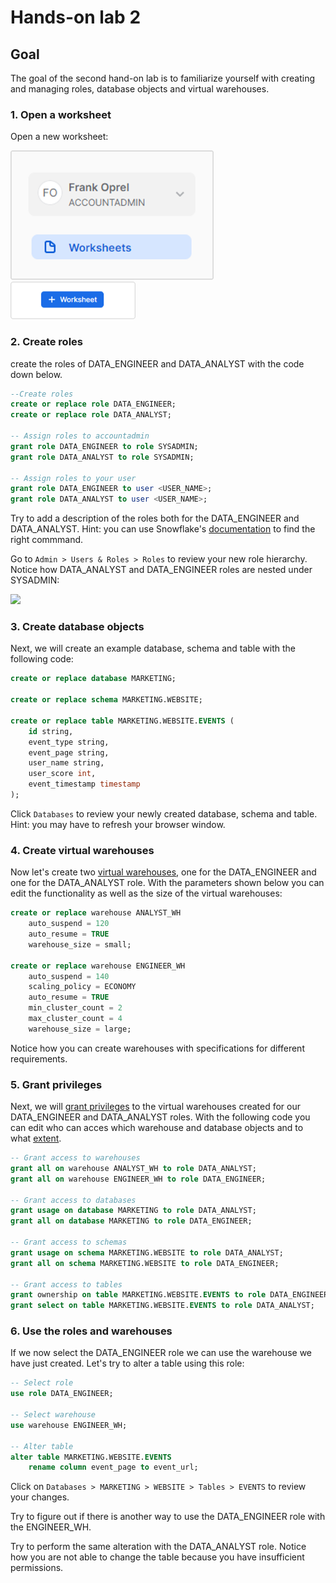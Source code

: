 # Hands-on lab 2

## Goal
The goal of the second hand-on lab is to familiarize yourself with creating and managing roles, database objects and virtual warehouses.

### 1. Open a worksheet
Open a new worksheet:

<img src="https://github.com/foprel/snowflake-101-training/blob/main/images/worksheet-menu.png" width="325">
<img src="https://github.com/foprel/snowflake-101-training/blob/main/images/worksheet-add.png" width="200">

### 2. Create roles
create the roles of DATA_ENGINEER and DATA_ANALYST with the code down below. 
```sql
--Create roles
create or replace role DATA_ENGINEER;
create or replace role DATA_ANALYST;

-- Assign roles to accountadmin
grant role DATA_ENGINEER to role SYSADMIN;
grant role DATA_ANALYST to role SYSADMIN;

-- Assign roles to your user
grant role DATA_ENGINEER to user <USER_NAME>;
grant role DATA_ANALYST to user <USER_NAME>;
```

Try to add a description of the roles both for the DATA_ENGINEER and DATA_ANALYST. Hint: you can use Snowflake's [documentation](https://docs.snowflake.com/en/sql-reference/sql/create-role.html) to find the right commmand.

Go to `Admin > Users & Roles > Roles` to review your new role hierarchy. Notice how DATA_ANALYST and DATA_ENGINEER roles are nested under SYSADMIN:

<img src="https://github.com/foprel/snowflake-101-training/blob/main/images/users-roles.png" width="400">

### 3. Create database objects 
Next, we will create an example database, schema and table with the following code:

```sql
create or replace database MARKETING;

create or replace schema MARKETING.WEBSITE;

create or replace table MARKETING.WEBSITE.EVENTS ( 
    id string,
    event_type string,
    event_page string,
    user_name string,
    user_score int,
    event_timestamp timestamp
);
```

Click `Databases` to review your newly created database, schema and table. Hint: you may have to refresh your browser window.

### 4. Create virtual warehouses
Now let's create two [virtual warehouses](https://docs.snowflake.com/en/sql-reference/sql/create-warehouse.html), one for the DATA_ENGINEER and one for the DATA_ANALYST role. With the parameters shown below you can edit the functionality as well as the size of the virtual warehouses: 

```sql
create or replace warehouse ANALYST_WH
    auto_suspend = 120
    auto_resume = TRUE
    warehouse_size = small;
    
create or replace warehouse ENGINEER_WH
    auto_suspend = 140
    scaling_policy = ECONOMY
    auto_resume = TRUE
    min_cluster_count = 2
    max_cluster_count = 4
    warehouse_size = large;
```

Notice how you can create warehouses with specifications for different requirements. 

###  5. Grant privileges
Next, we will [grant privileges](https://docs.snowflake.com/en/sql-reference/sql/grant-privilege.html) to the virtual warehouses created for our DATA_ENGINEER and DATA_ANALYST roles. With the following code you can edit who can acces which warehouse and database objects and to what [extent](https://docs.snowflake.com/en/user-guide/security-access-control-privileges.html). 

```sql
-- Grant access to warehouses
grant all on warehouse ANALYST_WH to role DATA_ANALYST;
grant all on warehouse ENGINEER_WH to role DATA_ENGINEER;

-- Grant access to databases
grant usage on database MARKETING to role DATA_ANALYST;
grant all on database MARKETING to role DATA_ENGINEER;

-- Grant access to schemas
grant usage on schema MARKETING.WEBSITE to role DATA_ANALYST;
grant all on schema MARKETING.WEBSITE to role DATA_ENGINEER;

-- Grant access to tables
grant ownership on table MARKETING.WEBSITE.EVENTS to role DATA_ENGINEER;
grant select on table MARKETING.WEBSITE.EVENTS to role DATA_ANALYST;
```

###  6. Use the roles and warehouses
If we now select the DATA_ENGINEER role we can use the warehouse we have just created. Let's try to alter a table using this role:

```sql
-- Select role
use role DATA_ENGINEER;

-- Select warehouse
use warehouse ENGINEER_WH; 

-- Alter table
alter table MARKETING.WEBSITE.EVENTS
    rename column event_page to event_url;
```

Click on `Databases > MARKETING > WEBSITE > Tables > EVENTS` to review your changes.

Try to figure out if there is another way to use the DATA_ENGINEER role with the ENGINEER_WH.

Try to perform the same alteration with the DATA_ANALYST role. Notice how you are not able to change the table because you have insufficient permissions.